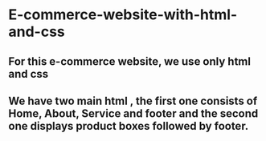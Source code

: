 # E-commerce-website-with-html-and-css
## For this e-commerce website, we use only html and css
## We have two main html , the first one consists of Home, About, Service and footer and the second one displays product boxes followed by footer.
